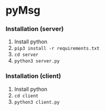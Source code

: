 # pyMsg

### Installation (server)
1. Install python
2. `pip3 install -r requirements.txt`
3. `cd server`
4. `python3 server.py`

### Installation (client)
1. Install python
2. `cd client`
3. `python3 client.py`
